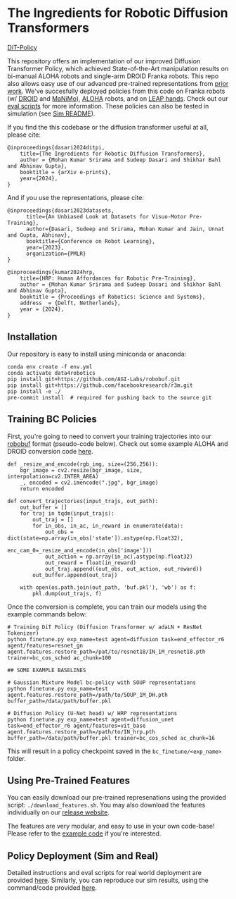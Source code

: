 # The Ingredients for Robotic Diffusion Transformers
[DiT-Policy](https://dit-policy.github.io)

This repository offers an implementation of our improved Diffusion Transformer Policy, which achieved State-of-the-Art manipulation results on bi-manual ALOHA robots and single-arm DROID Franka robots. This repo also allows easy use of our advanced pre-trained representations from [prior](https://data4robotics.github.io) [work](https://hrp-robot.github.io). We've succesfully deployed policies from this code on Franka robots (w/ [DROID](https://github.com/droid-dataset/droid/tree/main) and [MaNiMo](https://github.com/AGI-Labs/manimo)), [ALOHA](https://tonyzhaozh.github.io/aloha/) robots, and on [LEAP hands](https://www.leaphand.com). Check out our [eval scripts](eval_scripts/README.md) for more information. These policies can also be tested in simulation (see [Sim README](https://github.com/SudeepDasari/data4robotics/tree/dit_release/data4robotics/sim)).

If you find the this codebase or the diffusion transformer useful at all, please cite:
```
@inproceedings{dasari2024ditpi,
    title={The Ingredients for Robotic Diffusion Transformers},
    author = {Mohan Kumar Srirama and Sudeep Dasari and Shikhar Bahl and Abhinav Gupta},
    booktitle = {arXiv e-prints},
    year={2024},
}
```

And if you use the representations, please cite:
```
@inproceedings{dasari2023datasets,
      title={An Unbiased Look at Datasets for Visuo-Motor Pre-Training},
      author={Dasari, Sudeep and Srirama, Mohan Kumar and Jain, Unnat and Gupta, Abhinav},
      booktitle={Conference on Robot Learning},
      year={2023},
      organization={PMLR}
}

@inproceedings{kumar2024hrp,
    title={HRP: Human Affordances for Robotic Pre-Training},
    author = {Mohan Kumar Srirama and Sudeep Dasari and Shikhar Bahl and Abhinav Gupta},
    booktitle = {Proceedings of Robotics: Science and Systems},
    address  = {Delft, Netherlands},
    year = {2024},
}
```

## Installation
Our repository is easy to install using miniconda or anaconda:

```
conda env create -f env.yml
conda activate data4robotics
pip install git+https://github.com/AGI-Labs/robobuf.git
pip install git+https://github.com/facebookresearch/r3m.git
pip install -e ./
pre-commit install  # required for pushing back to the source git
```

## Training BC Policies
First, you're going to need to convert your training trajectories into our [robobuf](https://github.com/AGI-Labs/robobuf/tree/main) format (pseudo-code below). Check out some example ALOHA and DROID conversion code [here](https://github.com/AGI-Labs/r2d2_to_robobuf).

```
def _resize_and_encode(rgb_img, size=(256,256)):
    bgr_image = cv2.resize(bgr_image, size, interpolation=cv2.INTER_AREA)
    _, encoded = cv2.imencode(".jpg", bgr_image)
    return encoded

def convert_trajectories(input_trajs, out_path):
    out_buffer = []
    for traj in tqdm(input_trajs):
        out_traj = []
        for in_obs, in_ac, in_reward in enumerate(data):
            out_obs = dict(state=np.array(in_obs['state']).astype(np.float32),
                           enc_cam_0=_resize_and_encode(in_obs['image']))
            out_action = np.array(in_ac).astype(np.float32)
            out_reward = float(in_reward)
            out_traj.append((out_obs, out_action, out_reward))
        out_buffer.append(out_traj)

    with open(os.path.join(out_path, 'buf.pkl'), 'wb') as f:
        pkl.dump(out_trajs, f)
```

Once the conversion is complete, you can train our models using the example commands below:
```
# Training DiT Policy (Diffusion Transformer w/ adaLN + ResNet Tokenizer)
python finetune.py exp_name=test agent=diffusion task=end_effector_r6 agent/features=resnet_gn agent.features.restore_path=/pat/to/resnet18/IN_1M_resnet18.pth  trainer=bc_cos_sched ac_chunk=100

## SOME EXAMPLE BASELINES

# Gaussian Mixture Model bc-policy with SOUP representations
python finetune.py exp_name=test agent.features.restore_path=/path/to/SOUP_1M_DH.pth buffer_path=/data/path/buffer.pkl

# Diffusion Policy (U-Net head) w/ HRP representations
python finetune.py exp_name=test agent=diffusion_unet task=end_effector_r6 agent/features=vit_base agent.features.restore_path=/path/to/IN_hrp.pth buffer_path=/data/path/buffer.pkl trainer=bc_cos_sched ac_chunk=16
```
This will result in a policy checkpoint saved in the `bc_finetune/<exp_name>` folder.

## Using Pre-Trained Features
You can easily download our pre-trained represenations using the provided script: `./download_features.sh`. You may also download the features individually on our [release website](https://www.cs.cmu.edu/~data4robotics/release/).

The features are very modular, and easy to use in your own code-base! Please refer to the [example code](https://github.com/SudeepDasari/data4robotics/blob/main/pretrained_networks_example.py) if you're interested.

## Policy Deployment (Sim and Real)

Detailed instructions and eval scripts for real world deployment are provided [here](https://github.com/SudeepDasari/data4robotics/tree/dit_release/eval_scripts). Similarly, you can reproduce our sim results, using the command/code provided [here](https://github.com/SudeepDasari/data4robotics/tree/dit_release/data4robotics/sim).
